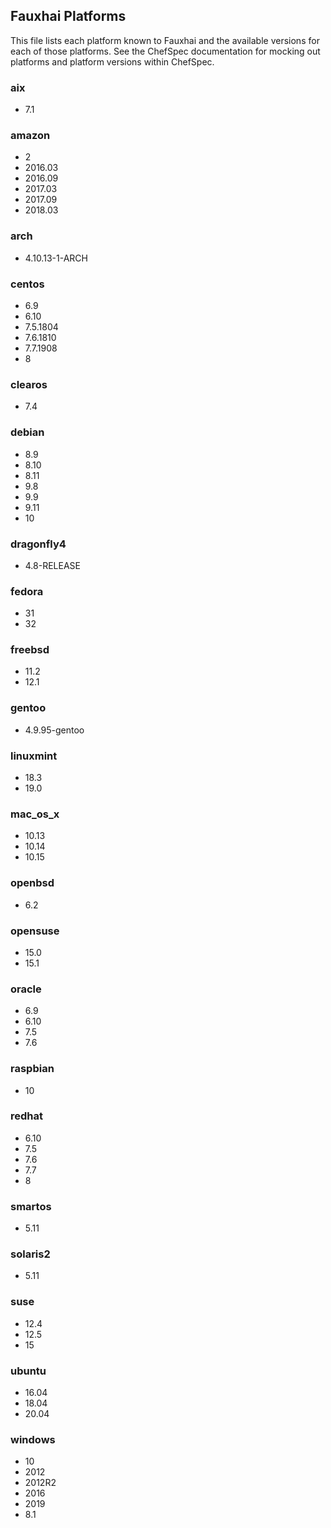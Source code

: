 ## Fauxhai Platforms

This file lists each platform known to Fauxhai and the available versions for each of those platforms. See the ChefSpec documentation for mocking out platforms and platform versions within ChefSpec.

### aix

  - 7.1

### amazon

  - 2
  - 2016.03
  - 2016.09
  - 2017.03
  - 2017.09
  - 2018.03

### arch

  - 4.10.13-1-ARCH

### centos

  - 6.9
  - 6.10
  - 7.5.1804
  - 7.6.1810
  - 7.7.1908
  - 8

### clearos

  - 7.4

### debian

  - 8.9
  - 8.10
  - 8.11
  - 9.8
  - 9.9
  - 9.11
  - 10

### dragonfly4

  - 4.8-RELEASE

### fedora

  - 31
  - 32

### freebsd

  - 11.2
  - 12.1

### gentoo

  - 4.9.95-gentoo

### linuxmint

  - 18.3
  - 19.0

### mac_os_x

  - 10.13
  - 10.14
  - 10.15

### openbsd

  - 6.2

### opensuse

  - 15.0
  - 15.1

### oracle

  - 6.9
  - 6.10
  - 7.5
  - 7.6

### raspbian

  - 10

### redhat

  - 6.10
  - 7.5
  - 7.6
  - 7.7
  - 8

### smartos

  - 5.11

### solaris2

  - 5.11

### suse

  - 12.4
  - 12.5
  - 15

### ubuntu

  - 16.04
  - 18.04
  - 20.04

### windows

  - 10
  - 2012
  - 2012R2
  - 2016
  - 2019
  - 8.1
